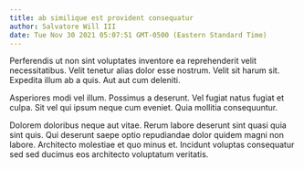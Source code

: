 ```yaml
---
title: ab similique est provident consequatur
author: Salvatore Will III
date: Tue Nov 30 2021 05:07:51 GMT-0500 (Eastern Standard Time)
---
```

Perferendis ut non sint voluptates inventore ea reprehenderit velit necessitatibus. Velit tenetur alias dolor esse nostrum. Velit sit harum sit. Expedita illum ab a quis. Aut aut cum deleniti.

 Asperiores modi vel illum. Possimus a deserunt. Vel fugiat natus fugiat et culpa. Sit vel qui ipsum neque cum eveniet. Quia mollitia consequuntur.

 Dolorem doloribus neque aut vitae. Rerum labore deserunt sint quasi quia sint quis. Qui deserunt saepe optio repudiandae dolor quidem magni non labore. Architecto molestiae et quo minus et. Incidunt voluptas consequatur sed sed ducimus eos architecto voluptatum veritatis.